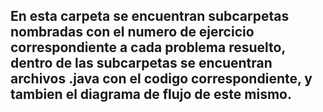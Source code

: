 ## En esta carpeta se encuentran subcarpetas nombradas con el numero de ejercicio correspondiente a cada problema resuelto, dentro de las subcarpetas se encuentran archivos .java con el codigo correspondiente, y tambien el diagrama de flujo de este mismo.
